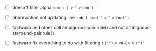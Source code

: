 + [ ] doesn't filter alpha `don't |` > `'` > `don't '`
+ [ ] abbreviation not updating line `iab f foo(` `f` > `'` > `foo(')`
+ [ ] fastwarp and other call ambiguous-pair.rule() and not ambiguous-start/end-pair.rule()
+ [ ] fastwarp fix everything to do with filtering `(|"")` > `<A-E>` > `(")"`

